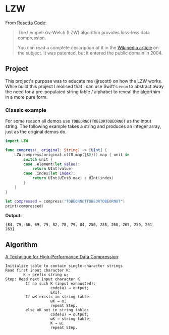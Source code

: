 # LZW

From [Rosetta Code](https://rosettacode.org/wiki/LZW_compression):

> The Lempel-Ziv-Welch (LZW) algorithm provides loss-less data compression.
>
> You can read a complete description of it in the [Wikipedia article](https://en.wikipedia.org/wiki/Lempel-Ziv-Welch) on the subject. It was patented, but it entered the public domain in 2004.

## Project

This project's purpose was to educate me (jjrscott) on how the LZW works. While build this project I realised that I can use Swift's `enum` to abstract away the need for a pre-populated string table / alphabet to reveal the algorthim in a more pure form.

### Classic example

For some reason all demos use `TOBEORNOTTOBEORTOBEORNOT` as the input string. The following example takes a string and produces an integer array, just as the original demos do.

```swift
import LZW

func compress(_ original: String) -> [UInt] {
    LZW.compress(original.utf8.map({$0})).map { unit in
        switch unit {
        case .element(let value):
            return UInt(value)
        case .index(let index):
            return UInt(UInt8.max) + UInt(index)
        }
    }
}

let compressed = compress("TOBEORNOTTOBEORTOBEORNOT")
print(compressed)
```

**Output:**

```
[84, 79, 66, 69, 79, 82, 78, 79, 84, 256, 258, 260, 265, 259, 261, 263]
```

## Algorithm

[A Technique for High-Performance Data Compression](https://www.csd.uoc.gr/~hy474/bibliography/DataCompression-Welch.pdf):

```
Initialize table to contain single-character strings
Read first input character K:
        K → prefix string ω;
Step: Read next input character K
         If no such K (input exhausted):
                    code(ω) → output;
                    EXIT.
         If ωK exists in string table:
                    ωK → ω;
                    repeat Step.
         else ωK not in string table:
                    code(ω) → output;
                    ωK → string table;
                    K → ω;
                    repeat Step.
```
